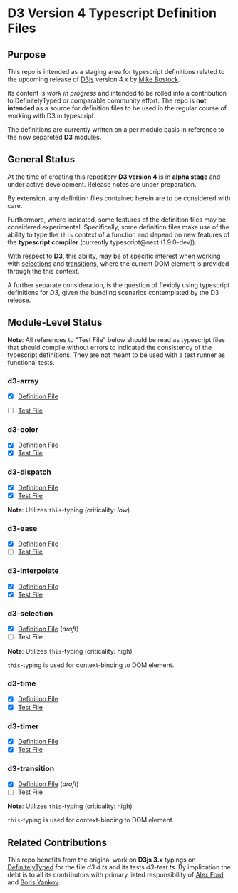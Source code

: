 # D3 Version 4 Typescript Definition Files

## Purpose

This repo is intended as a staging area for typescript definitions related to the upcoming release of [D3js](https://github.com/d3/d3) version 4.x by [Mike Bostock](https://github.com/mbostock).

Its content is _work in progress_ and intended to be rolled into a contribution to DefinitelyTyped or comparable community effort. The repo is **not intended** as a source for definition files to be used in the regular course of working with D3 in typescript.

The definitions are currently written on a per module basis in reference to the now separeted **D3** modules.

## General Status

At the time of creating this repository **D3 version 4** is in **alpha stage** and under active development. Release notes are under preparation.

By extension, any definition files contained herein are to be considered with care.

Furthermore, where indicated, some features of the definition files may be considered experimental. Specifically, some definition files make use of the ability to type the `this` context of a function and depend on new features of the **typescript compiler** (currently typescript@next (1.9.0-dev)).

With respect to **D3**, this ability, may be of specific interest when working with [selections](https://github.com/d3/d3-selection) and [transitions](https://github.com/d3/d3-transition), where the current DOM element is provided through the this context.

A further separate consideration, is the question of flexibly using typescript definitions for *D3*, given the bundling scenarios contemplated by the D3 release.


## Module-Level Status

**Note**: All references to "Test File" below should be read as typescript files that should compile without errors to indicated the consistency of the typescript definitions.
They are not meant to be used with a test runner as functional tests.

### d3-array

- [x] [Definition File](https://github.com/tomwanzek/d3-v4-definitelytyped/blob/master/src/d3-array/index.d.ts)
- [ ] [Test File](https://github.com/tomwanzek/d3-v4-definitelytyped/blob/master/tests/d3-array/d3-array-test.ts)


### d3-color

- [x] [Definition File](https://github.com/tomwanzek/d3-v4-definitelytyped/blob/master/src/d3-color/index.d.ts)
- [x] [Test File](https://github.com/tomwanzek/d3-v4-definitelytyped/blob/master/tests/d3-color/d3-color-test.ts)

### d3-dispatch

- [x] [Definition File](https://github.com/tomwanzek/d3-v4-definitelytyped/blob/master/src/d3-dispatch/index.d.ts)
- [x] [Test File](https://github.com/tomwanzek/d3-v4-definitelytyped/blob/master/tests/d3-dispatch/d3-dispatch-test.ts)

**Note**: Utilizes `this`-typing (criticality: _low_)

### d3-ease

- [x] [Definition File](https://github.com/tomwanzek/d3-v4-definitelytyped/blob/master/src/d3-ease/index.d.ts)
- [ ] [Test File](https://github.com/tomwanzek/d3-v4-definitelytyped/blob/master/tests/d3-ease/d3-ease-test.ts)

### d3-interpolate

- [x] [Definition File](https://github.com/tomwanzek/d3-v4-definitelytyped/blob/master/src/d3-interpolate/index.d.ts)
- [x] [Test File](https://github.com/tomwanzek/d3-v4-definitelytyped/blob/master/tests/d3-interpolate/d3-interpolate-test.ts)

### d3-selection

- [x] [Definition File](https://github.com/tomwanzek/d3-v4-definitelytyped/blob/master/src/d3-selection/index.d.ts) (_draft_)
- [ ] Test File

**Note**: Utilizes `this`-typing (criticality: high)

`this`-typing is used for context-binding to DOM element.

### d3-time

- [x] [Definition File](https://github.com/tomwanzek/d3-v4-definitelytyped/blob/master/src/d3-time/index.d.ts)
- [x] [Test File](https://github.com/tomwanzek/d3-v4-definitelytyped/blob/master/tests/d3-time/d3-time-test.ts)

### d3-timer

- [x] [Definition File](https://github.com/tomwanzek/d3-v4-definitelytyped/blob/master/src/d3-timer/index.d.ts)
- [x] [Test File](https://github.com/tomwanzek/d3-v4-definitelytyped/blob/master/tests/d3-timer/d3-timer-test.ts)

### d3-transition

- [x] [Definition File](https://github.com/tomwanzek/d3-v4-definitelytyped/blob/master/src/d3-transition/index.d.ts) (_draft_)
- [ ] Test File

**Note**: Utilizes `this`-typing (criticality: high)

`this`-typing is used for context-binding to DOM element.

## Related Contributions

This repo benefits from the original work on **D3js 3.x** typings on [DefinitelyTyped](https://github.com/DefinitelyTyped/DefinitelyTyped) for the file _d3.d.ts_ and its tests _d3-test.ts_.
By implication the debt is to all its contributors with primary listed responsibility of [Alex Ford](https://github.com/gustavderdrache) and [Boris Yankov](https://github.com/borisyankov).
